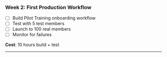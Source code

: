 ### **Week 2: First Production Workflow**

- [ ] Build Pilot Training onboarding workflow
- [ ] Test with 5 test members
- [ ] Launch to 100 real members
- [ ] Monitor for failures

**Cost**: 10 hours build + test

---
